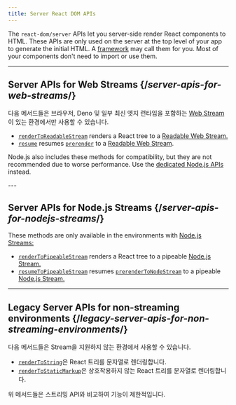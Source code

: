 ```yaml
---
title: Server React DOM APIs
---
```


<Intro>

The `react-dom/server` APIs let you server-side render React components to HTML. These APIs are only used on the server at the top level of your app to generate the initial HTML. A [framework](/learn/start-a-new-react-project#full-stack-frameworks) may call them for you. Most of your components don't need to import or use them.

</Intro>

---

## Server APIs for Web Streams {/*server-apis-for-web-streams*/}

다음 메서드들은 브라우저, Deno 및 일부 최신 엣지 런타임을 포함하는 [Web Stream](https://developer.mozilla.org/en-US/docs/Web/API/Streams_API)이 있는 환경에서만 사용할 수 있습니다.

* [`renderToReadableStream`](/reference/react-dom/server/renderToReadableStream) renders a React tree to a [Readable Web Stream.](https://developer.mozilla.org/en-US/docs/Web/API/ReadableStream)
* [`resume`](/reference/react-dom/server/renderToPipeableStream) resumes [`prerender`](/reference/react-dom/static/prerender) to a [Readable Web Stream](https://developer.mozilla.org/en-US/docs/Web/API/ReadableStream).


<Note>

Node.js also includes these methods for compatibility, but they are not recommended due to worse performance. Use the [dedicated Node.js APIs](#server-apis-for-nodejs-streams) instead.

</Note>
---

## Server APIs for Node.js Streams {/*server-apis-for-nodejs-streams*/}

These methods are only available in the environments with [Node.js Streams:](https://nodejs.org/api/stream.html)

* [`renderToPipeableStream`](/reference/react-dom/server/renderToPipeableStream) renders a React tree to a pipeable [Node.js Stream.](https://nodejs.org/api/stream.html)
* [`resumeToPipeableStream`](/reference/react-dom/server/renderToPipeableStream) resumes [`prerenderToNodeStream`](/reference/react-dom/static/prerenderToNodeStream) to a pipeable [Node.js Stream.](https://nodejs.org/api/stream.html)

---

## Legacy Server APIs for non-streaming environments {/*legacy-server-apis-for-non-streaming-environments*/}

다음 메서드들은 Stream을 지원하지 않는 환경에서 사용할 수 있습니다.

* [`renderToString`](/reference/react-dom/server/renderToString)은 React 트리를 문자열로 렌더링합니다.
* [`renderToStaticMarkup`](/reference/react-dom/server/renderToStaticMarkup)은 상호작용하지 않는 React 트리를 문자열로 렌더링합니다.

위 메서드들은 스트리밍 API와 비교하여 기능이 제한적입니다.
